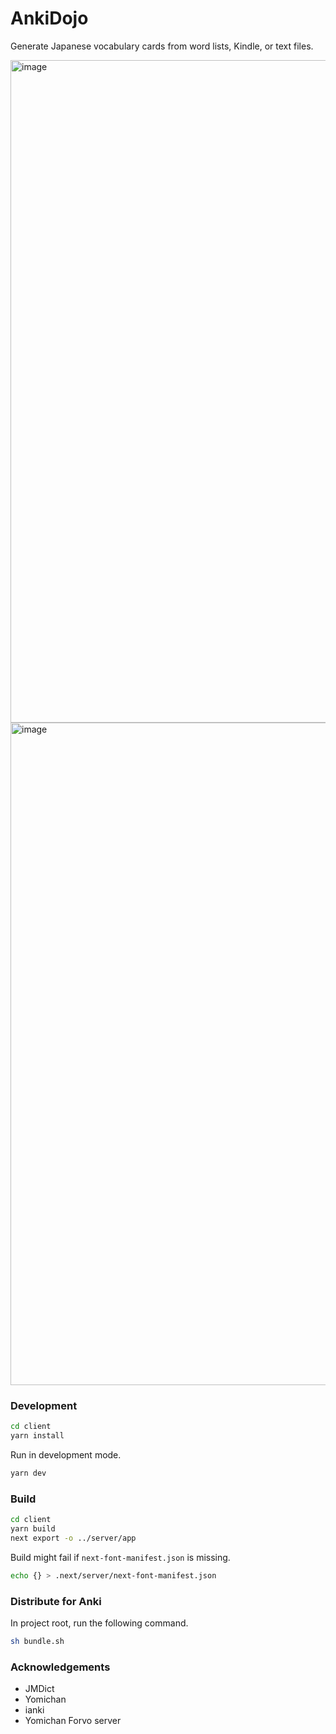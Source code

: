 # AnkiDojo

Generate Japanese vocabulary cards from word lists, Kindle, or text files.

<img width="1060" alt="image" src="https://user-images.githubusercontent.com/13146030/201525174-52944abd-1178-4107-a3a7-dc2b03bdb09d.png">

<img width="1060" alt="image" src="https://user-images.githubusercontent.com/13146030/201525344-014e5384-ae95-46b9-a014-18d41972945b.png">

### Development


```bash
cd client
yarn install
```

Run in development mode.

```bash
yarn dev
```


### Build

```bash
cd client
yarn build
next export -o ../server/app
```

Build might fail if `next-font-manifest.json` is missing.

```bash
echo {} > .next/server/next-font-manifest.json
```

### Distribute for Anki

In project root, run the following command.

```bash
sh bundle.sh
```
### Acknowledgements
- JMDict
- Yomichan
- ianki
- Yomichan Forvo server 
